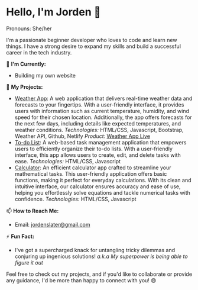 # Hello, I'm Jorden 👋
Pronouns: She/her

I'm a passionate beginner developer who loves to code and learn new things. I have a strong desire to expand my skills and build a successful career in the tech industry.

🌱 **I'm Currently:**
- Building my own website


🚀 **My Projects:**
- [Weather App](https://github.com/xjordeen/Weather-App): A web application that delivers real-time weather data and forecasts to your fingertips. With a user-friendly interface, it provides users with information such as current temperature, humidity, and wind speed for their chosen location. Additionally, the app offers forecasts for the next few days, including details like expected temperatures, and weather conditions. *Technologies:* HTML/CSS, Javascript, Bootstrap, Weather API, Github, Netlify *Product:* [Weather App Live](https://harmonious-dango-a955c4.netlify.app/) 
- [To-do List](https://github.com/xjordeen/To-do-List): A web-based task management application that empowers users to efficiently organize their to-do lists. With a user-friendly interface, this app allows users to create, edit, and delete tasks with ease. *Technologies:* HTML/CSS, Javascript
- [Calculator](https://github.com/xjordeen/Calculator): An efficient calculator app crafted to streamline your mathematical tasks. This user-friendly application offers basic functions, making it perfect for everyday calculations. With its clean and intuitive interface, our calculator ensures accuracy and ease of use, helping you effortlessly solve equations and tackle numerical tasks with confidence. *Technologies:* HTML/CSS, Javascript

<!-- 🔗 **Connect with Me:**
- [LinkedIn](your LinkedIn profile link)
- [Twitter](your Twitter profile link) -->

📫 **How to Reach Me:**
- Email: jordenslater@gmail.com

⚡ **Fun Fact:**
- I've got a supercharged knack for untangling tricky dilemmas and conjuring up ingenious solutions!
     *a.k.a My superpower is being able to figure it out* 

Feel free to check out my projects, and if you'd like to collaborate or provide any guidance, I'd be more than happy to connect with you! 😄
